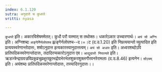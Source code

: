 ```yaml
---
index: 6.1.120
sutra: अनुदात्ते च कुधपरे
vritti: nyasa

---
```

`कुधपरे` इति। अकारविशेषममेतत्। कुधौ परौ यस्मात् स तथोक्तः। धकारेऽकार उच्चारणार्थः। `अयं सो अग्निः` इति। अग्निशब्दः `अङ्गेर्निर्नलोपश्च` झ्रङ्गेर्नलोपश्च--द।=।ट (द.उ.1.20) इति निप्रत्ययान्तो व्युत्पादित इति प्रत्ययस्वरेणान्तोदात्तः, शषोऽनुदात्त इत्यकारस्यानुदात्तत्वम्। `अयं सो अध्वरः` इति। अध्वरशब्दोऽपि प्रातिपदिकस्वरेणान्तोदात्तः, तदादिरप्यकारोऽनुदात्त एव। `आद्युदात्तो निपात्यते` इति। ऋडज्त्रेन्द्राग्रवज्रविप्रकुव्रचुव्रक्षुरखुरभद्रोग्रभेरभेलशुकरशुक्लगौरवनरेरामलाः (द.उ.8.46) इत्यनेन। `सोऽयम्` इति। अयंशब्दः प्रातिपदिकस्वरेणान्तोदात्तः, तस्यादिरनुदात्तः।।